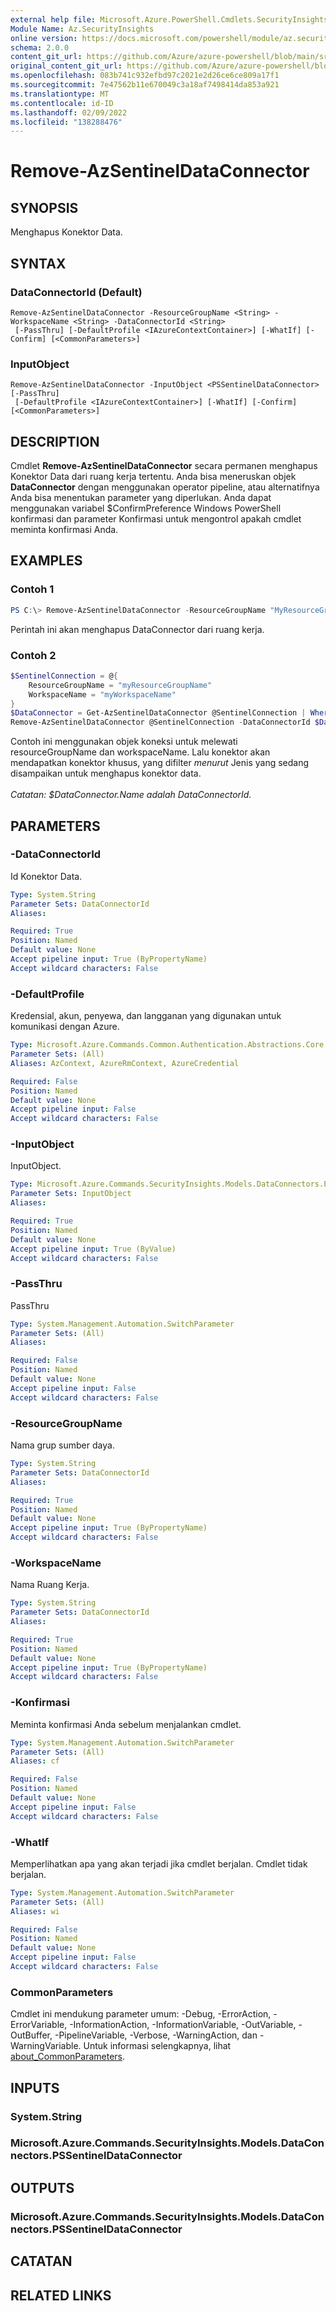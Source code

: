 ```yaml
---
external help file: Microsoft.Azure.PowerShell.Cmdlets.SecurityInsights.dll-Help.xml
Module Name: Az.SecurityInsights
online version: https://docs.microsoft.com/powershell/module/az.securityinsights/remove-azsentineldataconnector
schema: 2.0.0
content_git_url: https://github.com/Azure/azure-powershell/blob/main/src/SecurityInsights/SecurityInsights/help/Remove-AzSentinelDataConnector.md
original_content_git_url: https://github.com/Azure/azure-powershell/blob/main/src/SecurityInsights/SecurityInsights/help/Remove-AzSentinelDataConnector.md
ms.openlocfilehash: 083b741c932efbd97c2021e2d26ce6ce809a17f1
ms.sourcegitcommit: 7e47562b11e670049c3a18af7498414da853a921
ms.translationtype: MT
ms.contentlocale: id-ID
ms.lasthandoff: 02/09/2022
ms.locfileid: "138288476"
---
```

# Remove-AzSentinelDataConnector

## SYNOPSIS
Menghapus Konektor Data.

## SYNTAX

### DataConnectorId (Default)
```
Remove-AzSentinelDataConnector -ResourceGroupName <String> -WorkspaceName <String> -DataConnectorId <String>
 [-PassThru] [-DefaultProfile <IAzureContextContainer>] [-WhatIf] [-Confirm] [<CommonParameters>]
```

### InputObject
```
Remove-AzSentinelDataConnector -InputObject <PSSentinelDataConnector> [-PassThru]
 [-DefaultProfile <IAzureContextContainer>] [-WhatIf] [-Confirm] [<CommonParameters>]
```

## DESCRIPTION
Cmdlet **Remove-AzSentinelDataConnector** secara permanen menghapus Konektor Data dari ruang kerja tertentu.
Anda bisa meneruskan objek **DataConnector** dengan menggunakan operator pipeline, atau alternatifnya Anda bisa menentukan parameter yang diperlukan.
Anda dapat menggunakan variabel $ConfirmPreference Windows PowerShell konfirmasi dan parameter Konfirmasi untuk mengontrol apakah cmdlet meminta konfirmasi Anda.

## EXAMPLES

### Contoh 1
```powershell
PS C:\> Remove-AzSentinelDataConnector -ResourceGroupName "MyResourceGroup" -WorkspaceName "MyWorkspaceName" -DataConnectorId "MyDataConnectorId"
```

Perintah ini akan menghapus DataConnector dari ruang kerja.

### Contoh 2
```powershell
$SentinelConnection = @{
    ResourceGroupName = "myResourceGroupName"
    WorkspaceName = "myWorkspaceName"
}
$DataConnector = Get-AzSentinelDataConnector @SentinelConnection | Where-Object {$_.Kind -eq "Office365"} 
Remove-AzSentinelDataConnector @SentinelConnection -DataConnectorId $DataConnector.Name
```

Contoh ini menggunakan objek koneksi untuk melewati resourceGroupName dan workspaceName. Lalu konektor akan mendapatkan konektor khusus, yang difilter *menurut* Jenis yang sedang disampaikan untuk menghapus konektor data.<br/><br/>
*Catatan: $DataConnector.Name adalah DataConnectorId.*

## PARAMETERS

### -DataConnectorId
Id Konektor Data.

```yaml
Type: System.String
Parameter Sets: DataConnectorId
Aliases:

Required: True
Position: Named
Default value: None
Accept pipeline input: True (ByPropertyName)
Accept wildcard characters: False
```

### -DefaultProfile
Kredensial, akun, penyewa, dan langganan yang digunakan untuk komunikasi dengan Azure.

```yaml
Type: Microsoft.Azure.Commands.Common.Authentication.Abstractions.Core.IAzureContextContainer
Parameter Sets: (All)
Aliases: AzContext, AzureRmContext, AzureCredential

Required: False
Position: Named
Default value: None
Accept pipeline input: False
Accept wildcard characters: False
```

### -InputObject
InputObject.

```yaml
Type: Microsoft.Azure.Commands.SecurityInsights.Models.DataConnectors.PSSentinelDataConnector
Parameter Sets: InputObject
Aliases:

Required: True
Position: Named
Default value: None
Accept pipeline input: True (ByValue)
Accept wildcard characters: False
```

### -PassThru
PassThru

```yaml
Type: System.Management.Automation.SwitchParameter
Parameter Sets: (All)
Aliases:

Required: False
Position: Named
Default value: None
Accept pipeline input: False
Accept wildcard characters: False
```

### -ResourceGroupName
Nama grup sumber daya.

```yaml
Type: System.String
Parameter Sets: DataConnectorId
Aliases:

Required: True
Position: Named
Default value: None
Accept pipeline input: True (ByPropertyName)
Accept wildcard characters: False
```

### -WorkspaceName
Nama Ruang Kerja.

```yaml
Type: System.String
Parameter Sets: DataConnectorId
Aliases:

Required: True
Position: Named
Default value: None
Accept pipeline input: True (ByPropertyName)
Accept wildcard characters: False
```

### -Konfirmasi
Meminta konfirmasi Anda sebelum menjalankan cmdlet.

```yaml
Type: System.Management.Automation.SwitchParameter
Parameter Sets: (All)
Aliases: cf

Required: False
Position: Named
Default value: None
Accept pipeline input: False
Accept wildcard characters: False
```

### -WhatIf
Memperlihatkan apa yang akan terjadi jika cmdlet berjalan.
Cmdlet tidak berjalan.

```yaml
Type: System.Management.Automation.SwitchParameter
Parameter Sets: (All)
Aliases: wi

Required: False
Position: Named
Default value: None
Accept pipeline input: False
Accept wildcard characters: False
```

### CommonParameters
Cmdlet ini mendukung parameter umum: -Debug, -ErrorAction, -ErrorVariable, -InformationAction, -InformationVariable, -OutVariable, -OutBuffer, -PipelineVariable, -Verbose, -WarningAction, dan -WarningVariable. Untuk informasi selengkapnya, lihat [about_CommonParameters](http://go.microsoft.com/fwlink/?LinkID=113216).

## INPUTS

### System.String
### Microsoft.Azure.Commands.SecurityInsights.Models.DataConnectors.PSSentinelDataConnector
## OUTPUTS

### Microsoft.Azure.Commands.SecurityInsights.Models.DataConnectors.PSSentinelDataConnector
## CATATAN

## RELATED LINKS
